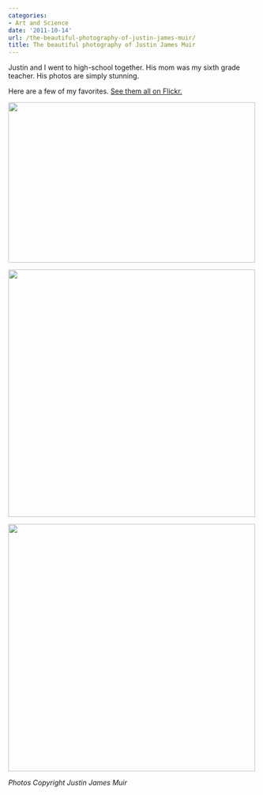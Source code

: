 ```yaml
---
categories:
- Art and Science
date: '2011-10-14'
url: /the-beautiful-photography-of-justin-james-muir/
title: The beautiful photography of Justin James Muir
---
```


Justin and I went to high-school together. His mom was my sixth grade teacher. His photos are simply stunning.

Here are a few of my favorites. <a href="http://www.flickr.com/photos/whatladder/">See them all on Flickr.</a>

<a href="http://www.flickr.com/photos/whatladder/5340471803/in/photostream"><img alt="" src="http://farm6.static.flickr.com/5122/5340471803_9cf2086df8.jpg" title="Sour vs. Sweet" class="aligncenter" width="500" height="324" /></a>

<a href="http://www.flickr.com/photos/whatladder/5411747391/in/photostream"><img alt="" src="http://farm5.static.flickr.com/4134/5411747391_228b563617.jpg" title="Grow your own vegetables" class="aligncenter" width="500" height="500" /></a>

<a href="http://www.flickr.com/photos/whatladder/5518019284/in/photostream"><img alt="" src="http://farm6.static.flickr.com/5139/5518019284_16eaf18312.jpg" title="Sandwich Monster!" class="aligncenter" width="500" height="500" /></a>

<em>Photos Copyright Justin James Muir</em>
